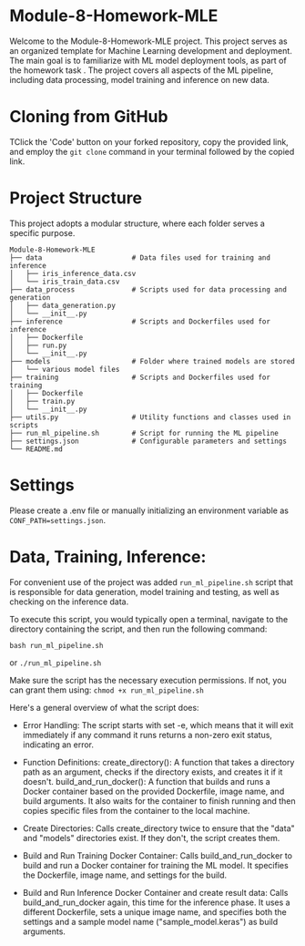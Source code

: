 # Module-8-Homework-MLE

Welcome to the Module-8-Homework-MLE project. This project serves as an organized template for Machine Learning development and deployment. The main goal is to familiarize with ML model deployment tools, as part of the homework task . The project covers all aspects of the ML pipeline, including data processing, model training and inference on new data.


# Cloning from GitHub
TClick the 'Code' button on your forked repository, copy the provided link, and employ the `git clone` command in your terminal followed by the copied link.


# Project Structure

This project adopts a modular structure, where each folder serves a specific purpose.

```
Module-8-Homework-MLE
├── data                      # Data files used for training and inference
│   ├── iris_inference_data.csv
│   └── iris_train_data.csv
├── data_process              # Scripts used for data processing and generation
│   ├── data_generation.py
│   └── __init__.py           
├── inference                 # Scripts and Dockerfiles used for inference
│   ├── Dockerfile
│   ├── run.py
│   └── __init__.py
├── models                    # Folder where trained models are stored
│   └── various model files
├── training                  # Scripts and Dockerfiles used for training
│   ├── Dockerfile
│   ├── train.py
│   └── __init__.py
├── utils.py                  # Utility functions and classes used in scripts
├── run_ml_pipeline.sh        # Script for running the ML pipeline
├── settings.json             # Configurable parameters and settings
└── README.md

```
# Settings

Please create a .env file or manually initializing an environment variable as `CONF_PATH=settings.json`.


# Data, Training,  Inference:
For convenient use of the project was added `run_ml_pipeline.sh` script that is responsible for data generation, model training and testing, as well as checking on the inference data.

To execute this script, you would typically open a terminal, navigate to the directory containing the script, and then run the following command:

`bash run_ml_pipeline.sh`

or
`./run_ml_pipeline.sh` 

Make sure the script has the necessary execution permissions. If not, you can grant them using:
`chmod +x run_ml_pipeline.sh`

Here's a general overview of what the script does:

- Error Handling:
The script starts with set -e, which means that it will exit immediately if any command it runs returns a non-zero exit status, indicating an error.

- Function Definitions:
create_directory(): A function that takes a directory path as an argument, checks if the directory exists, and creates it if it doesn't.
build_and_run_docker(): A function that builds and runs a Docker container based on the provided Dockerfile, image name, and build arguments. It also waits for the container to finish running and then copies specific files from the container to the local machine.

- Create Directories:
Calls create_directory twice to ensure that the "data" and "models" directories exist. If they don't, the script creates them.

- Build and Run Training Docker Container:
Calls build_and_run_docker to build and run a Docker container for training the ML model. It specifies the Dockerfile, image name, and settings for the build.

- Build and Run Inference Docker Container and create result data:
Calls build_and_run_docker again, this time for the inference phase. It uses a different Dockerfile, sets a unique image name, and specifies both the settings and a sample model name ("sample_model.keras") as build arguments.

